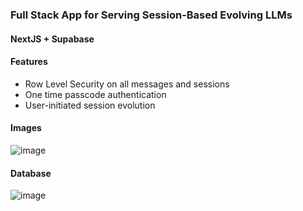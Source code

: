 ### Full Stack App for Serving Session-Based Evolving LLMs
#### NextJS + Supabase
#### Features
* Row Level Security on all messages and sessions
* One time passcode authentication
* User-initiated session evolution
#### Images
![image](https://github.com/user-attachments/assets/f94b89db-a735-434f-9a6d-7398538943c5)

#### Database
![image](https://github.com/user-attachments/assets/0037455f-34f1-486c-8a10-3af32af11b28)

